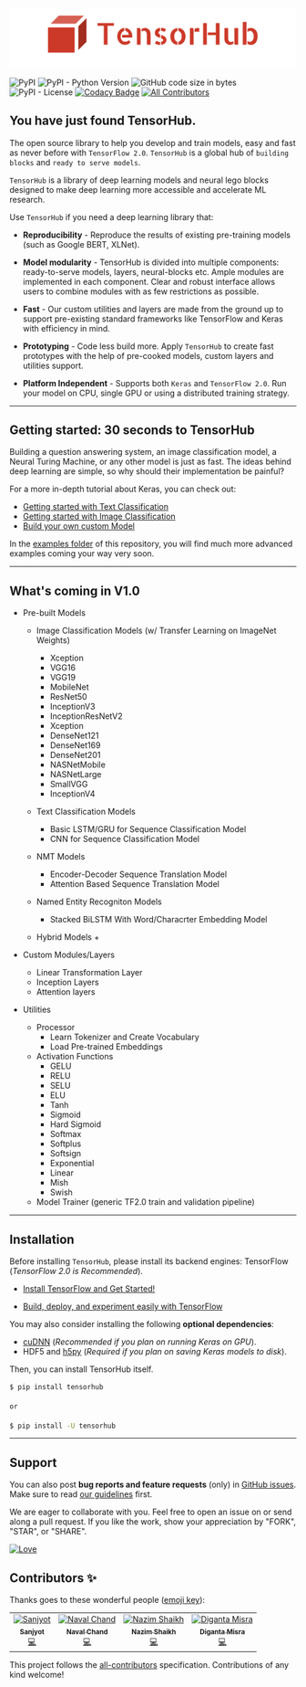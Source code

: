 <p align="center"><img src="data/logo.png?raw=true" alt="LOGO"/></p>

<img alt="PyPI" src="https://img.shields.io/pypi/v/tensorhub.svg?color=blue&style=flat"> <img alt="PyPI - Python Version" src="https://img.shields.io/pypi/pyversions/tensorhub.svg?style=flat">  <img alt="GitHub code size in bytes" src="https://img.shields.io/github/languages/code-size/nityansuman/tensorhub.svg?color=blue&style=flat"> <img alt="PyPI - License" src="https://img.shields.io/pypi/l/tensorhub.svg?style=flat"> [![Codacy Badge](https://api.codacy.com/project/badge/Grade/d1e35c252db741b28144f5b7b9ffd7d2)](https://www.codacy.com/app/nityansuman/tensorhub?utm_source=github.com&amp;utm_medium=referral&amp;utm_content=nityansuman/tensorhub&amp;utm_campaign=Badge_Grade) [![All Contributors](https://img.shields.io/badge/all_contributors-4-orange.svg?style=flat-square)](#contributors)



## You have just found TensorHub.

The open source library to help you develop and train models, easy and fast as never before with `TensorFlow 2.0`.
`TensorHub` is a global hub of `building blocks` and `ready to serve models`.

`TensorHub` is a library of deep learning models and neural lego blocks designed to make deep learning more accessible and accelerate ML research.

Use `TensorHub` if you need a deep learning library that:
+ **Reproducibility** - Reproduce the results of existing pre-training models (such as Google BERT, XLNet).

+ **Model modularity** - TensorHub is divided into multiple components: ready-to-serve models, layers, neural-blocks etc. Ample modules are implemented in each component. Clear and robust interface allows users to combine modules with as few restrictions as possible.

+ **Fast** - Our custom utilities and layers are made from the ground up to support pre-existing standard frameworks like TensorFlow and Keras with efficiency in mind.

+ **Prototyping** - Code less build more. Apply `TensorHub` to create fast prototypes with the help of pre-cooked models, custom layers and utilities support.

+ **Platform Independent** - Supports both `Keras` and `TensorFlow 2.0`. Run your model on CPU, single GPU or using a distributed training strategy.

------------------


## Getting started: 30 seconds to TensorHub

Building a question answering system, an image classification model, a Neural Turing Machine, or any other model is just as fast. The ideas behind deep learning are simple, so why should their implementation be painful?

For a more in-depth tutorial about Keras, you can check out:

+ [Getting started with Text Classification](https://github.com/nityansuman/tensorhub/tree/master/examples/text-classifier-using-tensorhub-models.ipynb)
+ [Getting started with Image Classification](https://github.com/nityansuman/tensorhub/tree/master/examples/image-classifier-using-tensorhub-models.ipynb)
+ [Build your own custom Model](https://github.com/nityansuman/tensorhub/tree/master/examples/working-with-custom-layers.ipynb)

In the [examples folder](https://github.com/nityansuman/tensorhub/tree/master/examples) of this repository, you will find much more advanced examples coming your way very soon.

------------------


## What's coming in V1.0
+ Pre-built Models
    + Image Classification Models (w/ Transfer Learning on ImageNet Weights)
        + Xception
        + VGG16
        + VGG19
        + MobileNet
        + ResNet50
        + InceptionV3
        + InceptionResNetV2
        + Xception
        + DenseNet121
        + DenseNet169
        + DenseNet201
        + NASNetMobile
        + NASNetLarge
        + SmallVGG
        + InceptionV4
        
    + Text Classification Models
        + Basic LSTM/GRU for Sequence Classification Model
        + CNN for Sequence Classification Model
        
    + NMT Models
        + Encoder-Decoder Sequence Translation Model
        + Attention Based Sequence Translation Model

    + Named Entity Recogniton Models
        + Stacked BiLSTM With Word/Characrter Embedding Model
    
    + Hybrid Models
        + 

+ Custom Modules/Layers
    + Linear Transformation Layer
    + Inception Layers
    + Attention layers

+ Utilities
    + Processor
        + Learn Tokenizer and Create Vocabulary
        + Load Pre-trained Embeddings
    + Activation Functions
        + GELU
        + RELU
        + SELU
        + ELU
        + Tanh
        + Sigmoid
        + Hard Sigmoid
        + Softmax
        + Softplus
        + Softsign
        + Exponential
        + Linear
        + Mish
        + Swish
    + Model Trainer (generic TF2.0 train and validation pipeline)
------------------


## Installation

Before installing `TensorHub`, please install its backend engines: TensorFlow (*TensorFlow 2.0 is Recommended*).

+ [Install TensorFlow and Get Started!](https://www.tensorflow.org/install)

+ [Build, deploy, and experiment easily with TensorFlow](https://www.tensorflow.org/)

You may also consider installing the following **optional dependencies**:

+ [cuDNN](https://docs.nvidia.com/deeplearning/sdk/cudnn-install/) (*Recommended if you plan on running Keras on GPU*).
+ HDF5 and [h5py](http://docs.h5py.org/en/latest/build.html) (*Required if you plan on saving Keras models to disk*).

Then, you can install TensorHub itself.

```sh
$ pip install tensorhub

or

$ pip install -U tensorhub
```
------------------


## Support

You can also post **bug reports and feature requests** (only) in [GitHub issues](https://github.com/nityansuman/tensorhub/issues). Make sure to read [our guidelines](https://github.com/nityansuman/tensorhub/blob/master/CONTRIBUTING.md) first.

We are eager to collaborate with you. Feel free to open an issue on or send along a pull request.
If you like the work, show your appreciation by "FORK", "STAR", or "SHARE".

[![Love](https://forthebadge.com/images/badges/built-with-love.svg)](https://GitHub.com/nityansuman/tensorhub/)

## Contributors ✨

Thanks goes to these wonderful people ([emoji key](https://allcontributors.org/docs/en/emoji-key)):

<!-- ALL-CONTRIBUTORS-LIST:START - Do not remove or modify this section -->
<!-- prettier-ignore -->
<table>
  <tr>
    <td align="center"><a href="https://www.linkedin.com/in/sanjyot-zade"><img src="https://avatars0.githubusercontent.com/u/14342494?v=4" width="100px;" alt="Sanjyot"/><br /><sub><b>Sanjyot</b></sub></a><br /><a href="https://github.com/nityansuman/tensorhub/commits?author=Sanjyot22" title="Code">💻</a></td>
    <td align="center"><a href="https://github.com/navalchand"><img src="https://avatars0.githubusercontent.com/u/25399517?v=4" width="100px;" alt="Naval Chand"/><br /><sub><b>Naval Chand</b></sub></a><br /><a href="https://github.com/nityansuman/tensorhub/commits?author=navalchand" title="Code">💻</a></td>
    <td align="center"><a href="https://github.com/nazim1021"><img src="https://avatars0.githubusercontent.com/u/39544613?v=4" width="100px;" alt="Nazim Shaikh"/><br /><sub><b>Nazim Shaikh</b></sub></a><br /><a href="https://github.com/nityansuman/tensorhub/commits?author=nazim1021" title="Code">💻</a></td>
    <td align="center"><a href="https://www.linkedin.com/in/misradiganta/"><img src="https://avatars1.githubusercontent.com/u/34192716?v=4" width="100px;" alt="Diganta Misra"/><br /><sub><b>Diganta Misra</b></sub></a><br /><a href="https://github.com/nityansuman/tensorhub/commits?author=digantamisra98" title="Code">💻</a></td>
  </tr>
</table>

<!-- ALL-CONTRIBUTORS-LIST:END -->

This project follows the [all-contributors](https://github.com/all-contributors/all-contributors) specification. Contributions of any kind welcome!